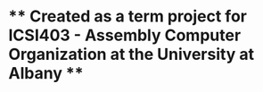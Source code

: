 # ** Created as a term project for ICSI403 - Assembly Computer Organization at the University at Albany **
